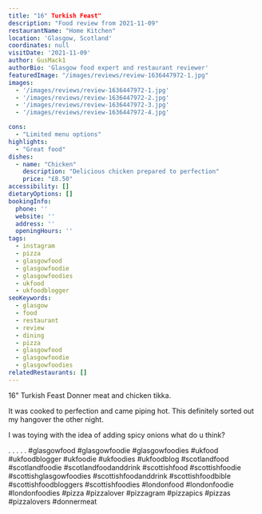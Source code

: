 ```yaml
---
title: "16" Turkish Feast"
description: "Food review from 2021-11-09"
restaurantName: "Home Kitchen"
location: 'Glasgow, Scotland'
coordinates: null
visitDate: '2021-11-09'
author: GusMack1
authorBio: 'Glasgow food expert and restaurant reviewer'
featuredImage: "/images/reviews/review-1636447972-1.jpg"
images:
  - '/images/reviews/review-1636447972-1.jpg'
  - '/images/reviews/review-1636447972-2.jpg'
  - '/images/reviews/review-1636447972-3.jpg'
  - '/images/reviews/review-1636447972-4.jpg'

cons:
  - "Limited menu options"
highlights:
  - "Great food"
dishes:
  - name: "Chicken"
    description: "Delicious chicken prepared to perfection"
    price: "£8.50"
accessibility: []
dietaryOptions: []
bookingInfo:
  phone: ''
  website: ''
  address: ''
  openingHours: ''
tags:
  - instagram
  - pizza
  - glasgowfood
  - glasgowfoodie
  - glasgowfoodies
  - ukfood
  - ukfoodblogger
seoKeywords:
  - glasgow
  - food
  - restaurant
  - review
  - dining
  - pizza
  - glasgowfood
  - glasgowfoodie
  - glasgowfoodies
relatedRestaurants: []
---
```

16" Turkish Feast
Donner meat and chicken tikka.

It was cooked to perfection and came piping hot. This definitely sorted out my hangover the other night.

I was toying with the idea of adding spicy onions what do u think? 

.
.
.
.
.
#glasgowfood #glasgowfoodie #glasgowfoodies #ukfood #ukfoodblogger #ukfoodie #ukfoodies #ukfoodblog #scotlandfood #scotlandfoodie #scotlandfoodanddrink #scottishfood #scottishfoodie #scottishglasgowfoodies #scottishfoodanddrink #scottishfoodbible #scottishfoodbloggers #scottishfoodies #londonfood #londonfoodie #londonfoodies #pizza #pizzalover #pizzagram #pizzapics #pizzas #pizzalovers #donnermeat
